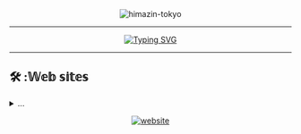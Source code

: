 <div align="center">
<img src="https://komarev.com/ghpvc/?username=himazin-tokyo&style=flat" alt="himazin-tokyo" />

<hr>

<a href="https://git.io/typing-svg"><img src="http://readme-typing-svg.herokuapp.com?font=Josefin+Sans&weight=500&size=31&duration=6000&pause=1000&center=%E9%96%93%E9%81%95%E3%81%84&vCenter=%E9%96%93%E9%81%95%E3%81%84&repeat=%E7%9C%9F%E5%AE%9F&random=%E9%96%93%E9%81%95%E3%81%84&width=435&lines=hi!+I%E2%80%99m+sui-han-ki.;I%E2%80%99m+junior+high+school+student.;Welcome+to+my+profile.;I+want+to+make+web+proxies!!!" alt="Typing SVG" /></a>

<hr>

</div>


## 🛠️ :𝕎𝕖𝕓 𝕤𝕚𝕥𝕖𝕤

<details>
  <summary>...</summary>
 
<div align="center">

 
 | Github Stats | Top Languages |
| --- | --- |
| <a href="https://github.com/CyberTitus"><img src="https://github-readme-stats.vercel.app/api?username=AbdulRKB&show_icons=true&title_color=5eff00&icon_color=2ae300&text_color=9f9f9f&bg_color=151515&count_private=true"></a> | <a href="https://github.com/AbdulRKB"><img src="https://github-readme-stats.vercel.app/api/top-langs/?username=AbdulRKB&show_icons=true&title_color=5eff00&icon_color=2ae300&text_color=9f9f9f&bg_color=151515&count_private=true&layout=compact"></a> |
 
 </div>
 
 <h3 align="center">Languages and Tools:</h3>
<p align="center"> <a href="https://www.python.org" target="_blank" rel="noreferrer"> <img src="https://raw.githubusercontent.com/devicons/devicon/master/icons/python/python-original.svg" alt="python" width="40" height="40"/> </a> <a href="https://www.qt.io/" target="_blank" rel="noreferrer"> </a> <a href="https://www.codecademy.com/learn/bash-scripting/modules/bash-scripting" target="_blank" rel="noreferrer"> <img src="https://img.icons8.com/plasticine/100/000000/bash.png" alt="bash" width="48" height="48"/> </a> <a href="https://www.w3schools.com/css/" target="_blank" rel="noreferrer"> <img src="https://raw.githubusercontent.com/devicons/devicon/master/icons/css3/css3-original-wordmark.svg" alt="css3" width="40" height="40"/> </a> <a href="https://flask.palletsprojects.com/" target="_blank" rel="noreferrer"> <img src="https://www.vectorlogo.zone/logos/pocoo_flask/pocoo_flask-icon.svg" alt="flask" width="40" height="40"/> </a> <a href="https://git-scm.com/" target="_blank" rel="noreferrer"> <img src="https://www.vectorlogo.zone/logos/git-scm/git-scm-icon.svg" alt="git" width="40" height="40"/> </a> <a href="https://developer.mozilla.org/en-US/docs/Web/HTML" target="_blank" rel="noreferrer"> <img src="https://raw.githubusercontent.com/devicons/devicon/master/icons/html5/html5-original-wordmark.svg" alt="html5" width="40" height="40"/> </a> <a href="https://developer.mozilla.org/en-US/docs/Web/JavaScript" target="_blank" rel="noreferrer"> <img src="https://raw.githubusercontent.com/devicons/devicon/master/icons/javascript/javascript-original.svg" alt="javascript" width="40" height="40"/> </a> <a href="https://www.linux.org/" target="_blank" rel="noreferrer"> <img src="https://raw.githubusercontent.com/devicons/devicon/master/icons/linux/linux-original.svg" alt="linux" width="40" height="40"/> </a> <a href="https://www.nginx.com" target="_blank" rel="noreferrer"> <img src="https://raw.githubusercontent.com/devicons/devicon/master/icons/nginx/nginx-original.svg" alt="nginx" width="40" height="40"/> </a><a href="https://www.php.net" target="_blank" rel="noreferrer"> <img src="https://raw.githubusercontent.com/devicons/devicon/master/icons/php/php-original.svg" alt="php" width="40" height="40"/> </a> </p>


 
 
 
</details>

<div align="center">
 
<a href="https://arkb.me"><img src="https://img.shields.io/website?down_color=red&down_message=offline&style=flat-square&up_color=lime&url=https%3A%2F%2Farkb.me" alt="website"></a>

</div>

